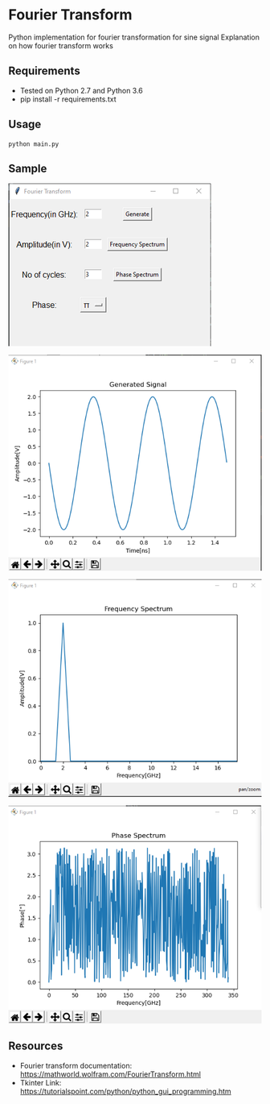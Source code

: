 # Fourier Transform
Python implementation for fourier transformation for sine signal
Explanation on how fourier transform works

## Requirements
* Tested on Python 2.7 and Python 3.6
* pip install -r requirements.txt

## Usage 
    python main.py
## Sample
![alt text](sine_gen.png "Sine signal Generator")

![alt text](sine_wave.png "Sine signal")

![alt text](freq_spec.png "Frequency Spectrum")

![alt text](phase_spec.png "Phase spectrum")
           
## Resources
* Fourier transform documentation: https://mathworld.wolfram.com/FourierTransform.html
* Tkinter Link: https://tutorialspoint.com/python/python_gui_programming.htm           
           
